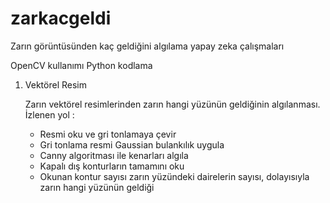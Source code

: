 # zarkacgeldi
Zarın görüntüsünden kaç geldiğini algılama yapay zeka çalışmaları

OpenCV kullanımı
Python kodlama

1. Vektörel Resim
    
    Zarın vektörel resimlerinden zarın hangi yüzünün geldiğinin algılanması. 
    İzlenen yol :
    * Resmi oku ve gri tonlamaya çevir
    * Gri tonlama resmi Gaussian bulankılık uygula
    * Canny algoritması ile kenarları algıla 
    * Kapalı dış konturların tamamını oku
    * Okunan kontur sayısı zarın yüzündeki dairelerin sayısı, dolayısıyla zarın hangi yüzünün geldiği
